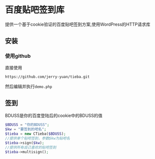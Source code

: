 # 百度贴吧签到库

提供一个基于cookie验证的百度贴吧签到方案,使用WordPress的HTTP请求库

## 安装

### 使用github

  直接使用

  `https://github.com/jerry-yuan/tieba.git`

  然后编辑并执行`demo.php`

 
## 签到
  BDUSS是你的百度登陆后的cookie中的BDUSS的值

```php
$BDUSS = "你的BDUSS";
$kw = "要签到的吧名";
$tieba = new CTieba($BDUSS);
//提供单个贴吧签到，参数$kw为贴吧名
$tieba->sign($kw);
//提供所有自己喜欢的贴吧签到
$tieba->multisign();
```